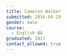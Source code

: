 ```yaml
---
title: Cameron Walker
submitted: 2016-04-29
gender: male
course:
  - English BA
graduated: 2017
contact_allowed: true
---
```

